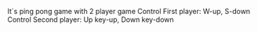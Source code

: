 It`s ping pong game with 2 player game 
Control First player: W-up, S-down
Control Second player: Up key-up, Down key-down
